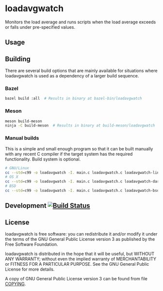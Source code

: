 # loadavgwatch

Monitors the load average and runs scripts when the load average
exceeds or falls under pre-specified values.

## Usage

## Building

There are several build options that are mainly available for
situations where loadavgwatch is used as a dependency of a larger
build sequence.

### Bazel

```bash
bazel build :all  # Results in binary at bazel-bin/loadavgwatch
```

### Meson

```bash
meson build-meson
ninja -C build-meson  # Results in binary at build-meson/loadavgwatch
```

### Manual builds

This is a simple and small enough program so that it can be built
manually with any recent C compiler if the target system has the
required functionality. Build system is optional.

```bash
# GNU/Linux
cc --std=c99 -o loadavgwatch -I. main.c loadavgwatch.c loadavgwatch-linux.c
# OS X
cc --std=c99 -o loadavgwatch -I. main.c loadavgwatch.c loadavgwatch-darwin.c
# BSD
cc --std=c99 -o loadavgwatch -I. main.c loadavgwatch.c loadavgwatch-bsd.c
```

## Development [![Build Status](https://travis-ci.org/Barro/loadavgwatch.svg?branch=master)](https://travis-ci.org/Barro/loadavgwatch)


## License

loadavgwatch is free software: you can redistribute it and/or modify
it under the terms of the GNU General Public License version 3 as
published by the Free Software Foundation.

loadavgwatch is distributed in the hope that it will be useful,
but WITHOUT ANY WARRANTY; without even the implied warranty of
MERCHANTABILITY or FITNESS FOR A PARTICULAR PURPOSE.  See the
GNU General Public License for more details.

A copy of GNU General Public License version 3 can be found from file
[COPYING](COPYING).
